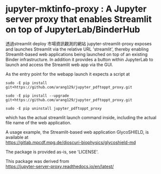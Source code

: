 # jupyter-mktinfo-proxy : A Jupyter server proxy that enables Streamlit on top of JupyterLab/BinderHub
透過streamlit deploy 市場資訊觀測的網站
jupyter-streamlit-proxy exposes and launches Streamlit via the relative URL
'streamlit', thereby enabling Streamlit-based web applications being launched
on top of an existing Binder infrastructure.  In addition it provides a button
within JupyterLab to launch and access the Streamlit web app via the GUI.

As the entry point for the webapp launch it expects a script at

`sudo -E pip install git+https://github.com/arang129/jupyter_pdftoppt_proxy.git`

`sudo -E pip install --upgrade git+https://github.com/arang129/jupyter_pdftoppt_proxy.git`

`sudo -E pip uninstall jupyter_pdftoppt_proxy`

which has the actual streamlit launch command inside, including the actual
file name of the web application.

A usage example, the Streamlit-based web application GlycoSHIELD, is available at   
https://gitlab.mpcdf.mpg.de/dioscuri-biophysics/glycoshield-md

The package is provided as-is, see 'LICENSE'.

This package was derived from   
https://jupyter-server-proxy.readthedocs.io/en/latest/

